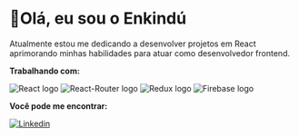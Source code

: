 # 👋Olá, eu sou o Enkindú

Atualmente estou me dedicando a desenvolver projetos em React aprimorando minhas habilidades para atuar como desenvolvedor frontend.

**Trabalhando com:**

![React logo](https://img.shields.io/badge/React-61DAFB?logo=react&logoColor=white&style=flat)
![React-Router logo](https://img.shields.io/badge/React%20Router-CA4245?logo=react-router&logoColor=white&style=flat)
![Redux logo](https://img.shields.io/badge/Redux-764ABC?logo=redux&logoColor=white&style=flat)
![Firebase logo](https://img.shields.io/badge/Firebase-FFCA28?logo=firebase&logoColor=white&style=flat)

**Você pode me encontrar:**

<a href="https://linkedin.com/in/enkindu-weles" target="_blank">![Linkedin](https://img.shields.io/badge/Linkedin-0A66C2?logo=linkedin&logoColor=white&style=flat)</a>
